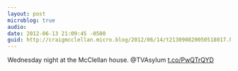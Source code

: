 ```yaml
---
layout: post
microblog: true
audio: 
date: 2012-06-13 21:09:45 -0500
guid: http://craigmcclellan.micro.blog/2012/06/14/t213090820050518017.html
---
```

Wednesday night at the McClellan house. @TVAsylum [t.co/PwQTrQYD](http://t.co/PwQTrQYD)
